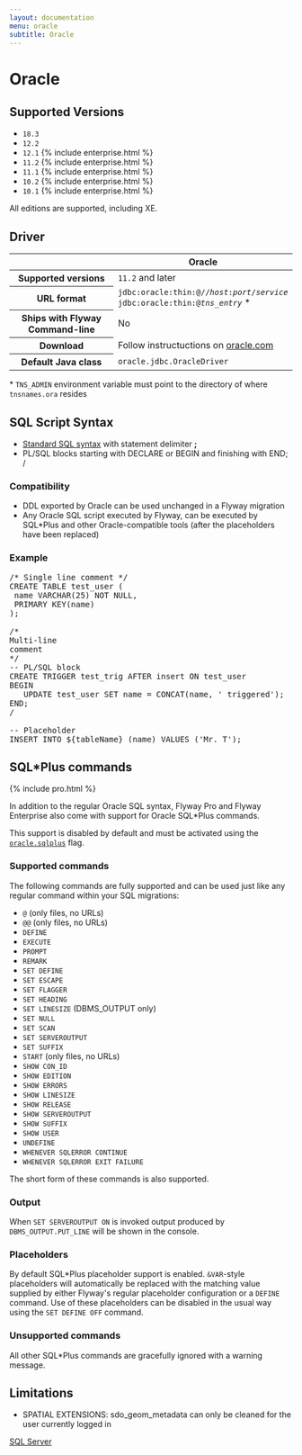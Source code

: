 ```yaml
---
layout: documentation
menu: oracle
subtitle: Oracle
---
```

# Oracle

## Supported Versions

- `18.3`
- `12.2`
- `12.1` {% include enterprise.html %}
- `11.2` {% include enterprise.html %}
- `11.1` {% include enterprise.html %}
- `10.2` {% include enterprise.html %}
- `10.1` {% include enterprise.html %}

All editions are supported, including XE.

## Driver

<table class="table">
<thead>
<tr>
<th></th>
<th>Oracle</th>
</tr>
</thead>
<tr>
<th>Supported versions</th>
<td><code>11.2</code> and later</td>
</tr>
<tr>
<th>URL format</th>
<td><code>jdbc:oracle:thin:@//<i>host</i>:<i>port</i>/<i>service</i></code><br>
<code>jdbc:oracle:thin:@<i>tns_entry</i></code> *
</td>
</tr>
<tr>
<th>Ships with Flyway Command-line</th>
<td>No</td>
</tr>
<tr>
<th>Download</th>
<td>Follow instructuctions on <a href="http://www.oracle.com/technetwork/database/features/jdbc/index.html">oracle.com</a></td>
</tr>
<tr>
<th>Default Java class</th>
<td><code>oracle.jdbc.OracleDriver</code></td>
</tr>
</table>

\* `TNS_ADMIN` environment variable must point to the directory of where `tnsnames.ora` resides

## SQL Script Syntax

- [Standard SQL syntax](/documentation/migrations#sql-based-migrations#syntax) with statement delimiter **;**
- PL/SQL blocks starting with DECLARE or BEGIN and finishing with END; /

### Compatibility

- DDL exported by Oracle can be used unchanged in a Flyway migration
- Any Oracle SQL script executed by Flyway, can be executed by SQL*Plus
        and other Oracle-compatible tools (after the placeholders have been replaced)

### Example

<pre class="prettyprint">/* Single line comment */
CREATE TABLE test_user (
 name VARCHAR(25) NOT NULL,
 PRIMARY KEY(name)
);

/*
Multi-line
comment
*/
-- PL/SQL block
CREATE TRIGGER test_trig AFTER insert ON test_user
BEGIN
   UPDATE test_user SET name = CONCAT(name, &#x27; triggered&#x27;);
END;
/

-- Placeholder
INSERT INTO ${tableName} (name) VALUES (&#x27;Mr. T&#x27;);</pre>

## SQL*Plus commands 
{% include pro.html %}

In addition to the regular Oracle SQL syntax, Flyway Pro and Flyway Enterprise also come with support for Oracle 
SQL*Plus commands.

This support is disabled by default and must be activated using the [`oracle.sqlplus`](/documentation/commandline/migrate#oracle.sqlplus) flag.

### Supported commands

The following commands are fully supported and can be used just like any regular command within your SQL migrations:

- `@` (only files, no URLs)
- `@@` (only files, no URLs)
- `DEFINE`
- `EXECUTE`
- `PROMPT`
- `REMARK`
- `SET DEFINE`
- `SET ESCAPE`
- `SET FLAGGER`
- `SET HEADING`
- `SET LINESIZE` (DBMS_OUTPUT only)
- `SET NULL`
- `SET SCAN`
- `SET SERVEROUTPUT`
- `SET SUFFIX`
- `START` (only files, no URLs)
- `SHOW CON_ID`
- `SHOW EDITION`
- `SHOW ERRORS`
- `SHOW LINESIZE`
- `SHOW RELEASE`
- `SHOW SERVEROUTPUT`
- `SHOW SUFFIX`
- `SHOW USER`
- `UNDEFINE`
- `WHENEVER SQLERROR CONTINUE`
- `WHENEVER SQLERROR EXIT FAILURE`

The short form of these commands is also supported. 

### Output

When `SET SERVEROUTPUT ON` is invoked output produced by `DBMS_OUTPUT.PUT_LINE` will be shown in the console.

### Placeholders

By default SQL\*Plus placeholder support is enabled. `&VAR`-style placeholders will automatically be replaced with the
matching value supplied by either Flyway's regular placeholder configuration or a `DEFINE` command. 
Use of these placeholders can be disabled in the usual way using the `SET DEFINE OFF` command. 

### Unsupported commands

All other SQL*Plus commands are gracefully ignored with a warning message.

## Limitations

- SPATIAL EXTENSIONS: sdo_geom_metadata can only be cleaned for the user currently logged in

<p class="next-steps">
    <a class="btn btn-primary" href="/documentation/database/sqlserver">SQL Server <i class="fa fa-arrow-right"></i></a>
</p>